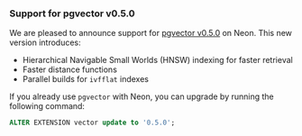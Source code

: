 ### Support for pgvector v0.5.0

We are pleased to announce support for [pgvector v0.5.0](https://github.com/pgvector/pgvector) on Neon. This new version introduces:

- Hierarchical Navigable Small Worlds (HNSW) indexing for faster retrieval
- Faster distance functions
- Parallel builds for `ivfflat` indexes

If you already use `pgvector` with Neon, you can upgrade by running the following command:

```sql
ALTER EXTENSION vector update to '0.5.0';
```
